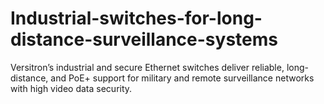 # Industrial-switches-for-long-distance-surveillance-systems
Versitron’s industrial and secure Ethernet switches deliver reliable, long-distance, and PoE+ support for military and remote surveillance networks with high video data security.
